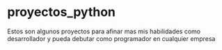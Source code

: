 # proyectos_python
Estos son algunos proyectos para afinar mas mis habilidades como desarrollador y pueda debutar como programador en cualquier empresa 
